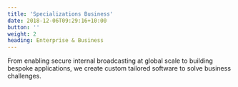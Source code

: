 ```yaml
---
title: 'Specializations Business'
date: 2018-12-06T09:29:16+10:00
button: ''
weight: 2
heading: Enterprise & Business
---
```


From enabling secure internal broadcasting at global scale to building bespoke applications, we create custom tailored software to solve business challenges.